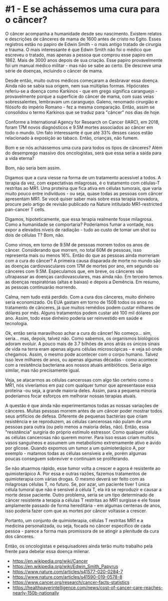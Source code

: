 # #1 - E se achássemos uma cura para o câncer?

O câncer acompanha a humanidade desde seu nascimento. Existem relatos e descrições de cânceres de mama de 1600 antes de cristo no Egito. Esses registros estão no papiro de Edwin Smith - o mais antigo tratado de cirurgia e trauma. O mais interessante é que Edwin Smith não foi o médico que escreveu o tratado, mas apenas a pessoa que comprou esse papiro em 1862. Mais de 3000 anos depois de sua criação. Esse papiro provavelmente foi um manual médico militar - mas não se sabe ao certo. Ele descreve uma série de doenças, incluindo o câncer de mama.

Desde então, muito outros médicos começaram a desbravar essa doença. Ainda não se sabia sua origem, nem sua múltiplas formas. Hipócrates referiu-se a doença como Karkinos - que em grego significa caranguejo - provavelmente porque a superfície do câncer de mama, com suas veias sobressalentes, lembravam um caranguejo. Galeno, renomado cirurgião e filósofo do império Romano - fez a mesma comparação. Então, assim se consolidou o termo Karkinos que se traduz para "câncer" nos dias de hoje.

Conforme a International Agency for Research on Cancer (IARC), em 2018, foram 17M novos diagnósticos e 9.5M mortes associados ao câncer em todo o mundo. Um fato interessante é que até 33% desses casos estão relacionado à exposição ao tabaco. Então, crianças, não fumem.

Bom e se nós achássemos uma cura para todos os tipos de cânceres? Além do desemprego massivo dos oncologistas, será que essa seria a saída para a vida eterna?

Bom, não seria bem assim.

Digamos que a cura viesse na forma de um tratamento acessível a todos. A terapia da vez, com expectativas milagrosas, é o tratamento com células-T restritas ao MR1. Uma proteína que fica ativa em células tumorais, que varia muito pouco entre indivíduos - ou seja, quase todas as pessoas com câncer apresentam MR1. Se você quiser saber mais sobre essa terapia inovadora, procure pelo artigo de revisão publicado na Nature intitulado MR1-restricted pan-cancer T cells.

Digamos, hipoteticamente, que essa terapia realmente fosse milagrosa. Como a humanidade se comportaria? Poderíamos fumar a vontade, nos expor a elevados níveis de radiação - tudo ao custo de tomar um shot ou dois de células T? Bom, não.

Como vimos, em torno de 9.5M de pessoas morrem todos os anos de câncer. Considerando que morrem, no total 60M de pessoas, isso representa mais ou menos 16%. Então do que as pessoas ainda morreriam com a cura do câncer? A primeira causa disparada de morte no mundo são as doenças cardiovasculares com 17M de mortes por ano, em segundo os cânceres com 9.5M. Especulamos que, em breve, os cânceres vão ultrapassar as doenças cardiovasculares, mas ainda não. Em terceiro temos as doenças respiratórias (altas e baixas) e depois a Demência. Em resumo, as pessoas continuarão morrendo. 

Calma, nem tudo está perdido. Com a cura dos cânceres, muito dinheiro seria economizado. Os EUA gastam em torno de 150B todos os anos no tratamento de cânceres, já que muitos remédios podem custar milhares de dólares por mês. Alguns tratamentos podem custar até 100 mil dólares por ano. Assim, todo esse dinheiro poderia ser reinvestido em saúde e tecnologia. 

Ok, então seria maravilhoso achar a cura do câncer! No começo... sim, seria... mas, depois, talvez não. Como sabemos, os organismos biológicos adoram evoluir. A pouco mais de 3.7 bilhões de anos atrás os únicos sinais de vida na terra eram apenas alguns células microscópicas - e veja só onde chegamos. Assim, o mesmo pode acontecer com o corpo humano. Talvez isso leve milhares de anos, ou apenas algumas décadas - como acontece com a resistência bacteriana aos nossos atuais antibióticos. Seria algo similar, mas não precisamente igual.

Veja, se atacarmos as células cancerosas com algo tão certeiro como o MR1, nós viveríamos em paz com qualquer tumor que apresentasse essa proteína -ou seja, a grande maioria deles. Assim, para a pequena minoria poderíamos focar esforços em melhorar nossas terapias atuais.

A questão é que ainda não experimentamos todas as nossas variações de cânceres. Muitas pessoas morrem antes de um câncer poder mostrar todos seus artifícios de defesa. Diferente de pequenas bactérias que criam resistência e se reproduzem, as células cancerosas não pulam de uma pessoas para outra (ou pelo menos a maioria delas, não). Então, essa "resistência" surgiria do próprio estímulo estressor. Como qualquer célula, as células cancerosas não querem morrer. Para isso essas criam muitos vasos sanguíneos e assumem um metabolismo extremamente ativo e ávido por glicose. Quando expomos um tumor a um quimioterápico A, por exemplo - matamos todas as células sensíveis a ele, porém algumas poucas conseguem sobreviver e continuam se proliferando.

Se não atuarmos rápido, esse tumor volta a crescer e agora é resistente ao quimioterápico A. Por essa e outras razões, fazemos tratamentos de quimioterapia com várias drogas. O mesmo deverá ser feito com as milagrosas células T, no futuro. Se, por azar, um paciente tiver 1 única célula tumoral que não é sensível á célula T, ela irá se reproduzir e causar a morte desse paciente. Outro problema, seria se um tipo determinado de câncer resistente a terapia a células T restritas ao MR1 surgisse e ele fosse amplamente passado de forma hereditária - em algumas centenas de anos, isso poderia fazer com que as mortes por câncer voltasse a crescer.

Portanto, um conjunto de quimioterapia, células T restritas MR1 e a medicina personalizada, ou seja, focada no câncer específico de cada pessoa - parece a forma mais promissora de se atingir a plenitude da cura dos cânceres.

Então, os oncologistas e pesquisadores ainda terão muito trabalho pela frente para debelar essa doença milenar.



- https://en.wikipedia.org/wiki/Cancer
- https://en.wikipedia.org/wiki/Edwin_Smith_Papyrus
- https://www.nature.com/articles/s41577-020-0284-7
- https://www.nature.com/articles/s41590-019-0578-8
- https://www.cancer.org/research/cancer-facts-statistics
- https://healthpayerintelligence.com/news/cost-of-cancer-care-reaches-nearly-150b-nationally